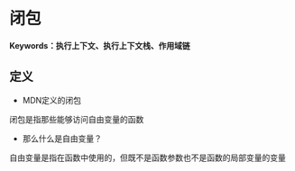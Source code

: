 # 闭包
#### Keywords：执行上下文、执行上下文栈、作用域链

## 定义

* MDN定义的闭包

闭包是指那些能够访问自由变量的函数

* 那么什么是自由变量？

自由变量是指在函数中使用的，但既不是函数参数也不是函数的局部变量的变量
